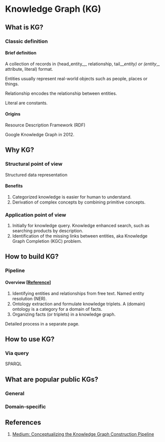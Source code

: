 # Knowledge Graph (KG)

## What is KG?

### Classic definition

#### Brief definition

A collection of records in (head\_entity_,_ relationship, tail_\__entity) or (entity_,_ attribute, literal) format.

Entities usually represent real-world objects such as people, places or things.

Relationship encodes the relationship between entities.

Literal are constants.

#### Origins

Resource Description Framework (RDF)

Google Knowledge Graph in 2012.

## Why KG?

### Structural point of view

Structured data representation

#### Benefits

1. Categorized knowledge is easier for human to understand.
2. Derivation of complex concepts by combining primitive concepts.

### Application point of view

1. Initially for knowledge query. Knowledge enhanced search, such as searching products by description.
2. Identification of the missing links between entities, aka Knowledge Graph Completion (KGC) problem.

## How to build KG?

### Pipeline

#### Overview \[[Reference](https://towardsdatascience.com/conceptualizing-the-knowledge-graph-construction-pipeline-33edb25ab831)]

1. Identifying entities and relationships from free text. Named entity resolution (NER).
2. Ontology extraction and formulate knowledge triplets. A (domain) ontology is a category for a domain of facts.&#x20;
3. Organizing facts (or triplets) in a knowledge graph.

Detailed process in a separate page.

## How to use KG?

### Via query

SPARQL

## What are popular public KGs?

### General

### Domain-specific

## References

1. [Medium: Conceptualizing the Knowledge Graph Construction Pipeline](https://towardsdatascience.com/conceptualizing-the-knowledge-graph-construction-pipeline-33edb25ab831)



